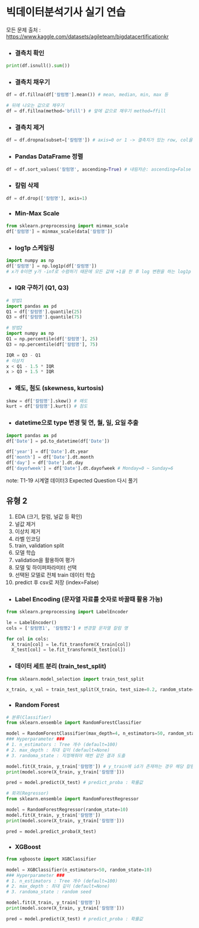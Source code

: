 # **빅데이터분석기사 실기 연습**

모든 문제 출처 : https://www.kaggle.com/datasets/agileteam/bigdatacertificationkr


- ### 결측치 확인
```python
print(df.isnull().sum())
```

- ### 결측치 채우기
```python
df = df.fillna(df['칼럼명'].mean()) # mean, median, min, max 등

# 뒤에 나오는 값으로 채우기
df = df.fillna(method='bfill') # 앞에 값으로 채우기 method=ffill
```

- ### 결측치 제거
```python
df = df.dropna(subset=['칼럼명']) # axis=0 or 1 -> 결측치가 있는 row, col을 drop
```

- ### Pandas DataFrame 정렬
```python
df = df.sort_values('칼럼명', ascending=True) # 내림차순: ascending=False
```

- ### 칼럼 삭제
```python
df = df.drop(['칼럼명'], axis=1)
```

- ### Min-Max Scale
```python
from sklearn.preprocessing import minmax_scale
df['칼럼명'] = minmax_scale(data['칼럼명'])
```

- ### log1p 스케일링
```python
import numpy as np
df['칼럼명'] = np.log1p(df['칼럼명'])
# x가 0이면 y가 -inf로 수렴하기 때문에 모든 값에 +1을 한 후 log 변환을 하는 log1p 사용
```

- ### IQR 구하기 (Q1, Q3)
```python
# 방법1
import pandas as pd
Q1 = df['칼럼명'].quantile(25)
Q3 = df['칼럼명'].quantile(75)

# 방법2
import numpy as np
Q1 = np.percentile(df['칼럼명'], 25)
Q3 = np.percentile(df['칼럼명'], 75)

IQR = Q3 - Q1
# 이상치
x < Q1 - 1.5 * IQR
x > Q3 + 1.5 * IQR
```

- ### 왜도, 첨도 (skewness, kurtosis)
```python
skew = df['칼럼명'].skew() # 왜도
kurt = df['칼럼명'].kurt() # 첨도
```

- ### datetime으로 type 변경 및 연, 월, 일, 요일 추출
```python
import pandas as pd
df['Date'] = pd.to_datetime(df['Date'])

df['year'] = df['Date'].dt.year
df['month'] = df['Date'].dt.month
df['day'] = df['Date'].dt.day
df['dayofweek'] = df['Date'].dt.dayofweek # Monday=0 ~ Sunday=6
```


note:
T1-19 시계열 데이터3 Expected Question 다시 풀기


## **유형 2**
1. EDA (크기, 칼럼, 널값 등 확인)
2. 널값 제거
3. 이상치 제거
4. 라벨 인코딩
5. train, validation split
6. 모델 학습
7. validation을 활용하여 평가
8. 모델 및 하이퍼파라미터 선택
9. 선택된 모델로 전체 train 데이터 학습
10. predict 후 csv로 저장 (index=False)

- ### Label Encoding (문자열 자료를 숫자로 바꿀때 활용 가능)
```python
from sklearn.preprocessing import LabelEncoder

le = LabelEncoder()
cols = ['칼럼명1', '칼럼명2'] # 변경할 문자열 칼럼 명

for col in cols:
  X_train[col] = le.fit_transform(X_train[col])
  X_test[col] = le.fit_transform(X_test[col])
```

- ### 데이터 세트 분리 (train_test_split)
```python
from sklearn.model_selection import train_test_split

x_train, x_val = train_test_split(X_train, test_size=0.2, random_state=42)
```

- ### Random Forest
```python
# 분류(Classifier)
from sklearn.ensemble import RandomForestClassifier

model = RandomForestClassifier(max_depth=4, n_estimators=50, random_state=10)
### Hyperparameter ###
# 1. n_estimators : Tree 개수 (default=100)
# 2. max_depth : 최대 깊이 (default=None)
# 3. randoma_state : 지정해줘야 매번 같은 결과 도출

model.fit(X_train, y_train['칼럼명']) # y_train에 id가 존재하는 경우 해당 칼럼을 학습 데이터에 넣지 않기 위해 칼럼 지정
print(model.score(X_train, y_train['칼럼명']))

pred = model.predict(X_test) # predict_proba : 확률값

# 회귀(Regressor)
from sklearn.ensemble import RandomForestRegressor

model = RandomForestRegressor(random_state=10)
model.fit(X_train, y_train['칼럼명'])
print(model.score(X_train, y_train['칼럼명']))

pred = model.predict_proba(X_test)
```

- ### XGBoost
```python
from xgbooste import XGBClassifier

model = XGBClassifier(n_estimators=50, random_state=10)
### Hyperparameter ###
# 1. n_estimators : Tree 개수 (default=100)
# 2. max_depth : 최대 깊이 (default=None)
# 3. randoma_state : random seed

model.fit(X_train, y_train['칼럼명'])
print(model.score(X_train, y_train['칼럼명']))

pred = model.predict(X_test) # predict_proba : 확률값
```
